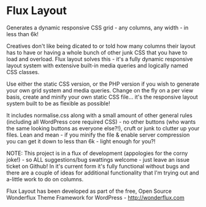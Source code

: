 Flux Layout
===========

Generates a dynamic responsive CSS grid - any columns, any width - in less than 6k!

Creatives don't like being dicated to or told how many columns their layout has to have or having a whole bunch of other junk CSS that you have to load and overload. Flux layout solves this - it's a fully dynamic responsive layout system with extensive built-in media queries and logically named CSS classes. 

Use either the static CSS version, or the PHP version if you wish to generate your own grid system and media queries. Change on the fly on a per view basis, create and minify your own static CSS file... it's the responsive layout system built to be as flexible as possible!

It includes normalise.css along with a small amount of other general rules (including all WordPress core required CSS) - no other buttons (who wants the same looking buttons as everyone else?!), cruft or junk to clutter up your files. Lean and mean - if you minify the file & enable server compression you can get it down to less than 6k - light enough for you?!

NOTE: This project is in a flux of development (appologies for the corny joke!) - so ALL suggestions/bug swattings welcome - just leave an issue ticket on Github! In it's current form it's fully functional without bugs and there are a couple of ideas for additional functionality that I'm trying out and a-little work to do on columns.

Flux Layout has been developed as part of the free, Open Source Wonderflux Theme Framework for WordPress - http://wonderflux.com
